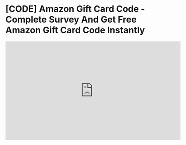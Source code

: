 # [CODE] Amazon Gift Card Code - Complete Survey And Get Free Amazon Gift Card Code Instantly
<iframe width="560" height="315" src="https://www.youtube.com/embed/i6PfyJQ_OnU" frameborder="0" allow="accelerometer; autoplay; encrypted-media; gyroscope; picture-in-picture" allowfullscreen></iframe>
